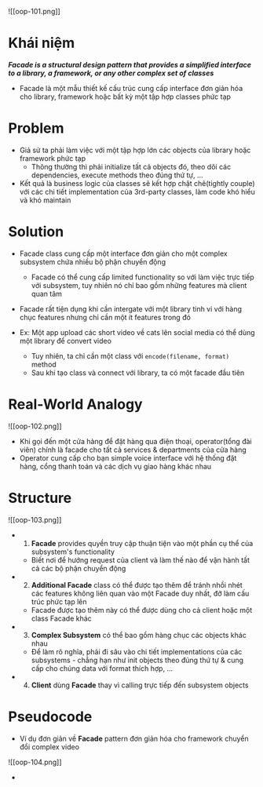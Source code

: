 ![[oop-101.png]]

# Khái niệm

***Facade is a structural design pattern that provides a simplified interface to a library, a framework, or any other complex set of classes***

- Facade là một mẫu thiết kế cấu trúc cung cấp interface đơn giản hóa cho library, framework hoặc bất kỳ một tập hợp classes phức tạp

# Problem

- Giả sử ta phải làm việc với một tập hợp lớn các objects của library hoặc framework phức tạp
	- Thông thường thì phải initialize tất cả objects đó, theo dõi các dependencies, execute methods theo đúng thứ tự, ...
- Kết quả là business logic của classes sẽ kết hợp chặt chẽ(tightly couple) với các chi tiết implementation của 3rd-party classes, làm code khó hiểu và khó maintain

# Solution

- Facade class cung cấp một interface đơn giản cho một complex subsystem chứa nhiều bộ phận chuyển động
	- Facade có thể cung cấp limited functionality so với làm việc trực tiếp với subsystem, tuy nhiên nó chỉ bao gồm những features mà client quan tâm

- Facade rất tiện dụng khi cần intergate với một library tinh vi với hàng chục features nhưng chỉ cần một ít features trong đó
- Ex: Một app upload các short video về cats lên social media có thể dùng một library để convert video
	- Tuy nhiên, ta chỉ cần một class với `encode(filename, format)` method
	- Sau khi tạo class và connect với library, ta có một facade đầu tiên

# Real-World Analogy

![[oop-102.png]]

- Khi gọi đến một cửa hàng để đặt hàng qua điện thoại, operator(tổng đài viên) chính là facade cho tất cả services & departments của cửa hàng
- Operator cung cấp cho bạn simple voice interface với hệ thống đặt hàng, cổng thanh toán và các dịch vụ giao hàng khác nhau

# Structure

![[oop-103.png]]

-  1. **Facade** provides quyền truy cập thuận tiện vào một phần cụ thể của subsystem's functionality
	- Biết nơi để hướng request của client và làm thế nào để vận hành tất cả các bộ phận chuyển động
- 2. **Additional Facade** class có thể được tạo thêm để tránh nhồi nhét các features không liên quan vào một Facade duy nhất, đỡ làm cấu trúc phức tạp lên
	- Facade được tạo thêm này có thể được dùng cho cả client hoặc một class Facade khác
- 3. **Complex Subsystem** có thể bao gồm hàng chục các objects khác nhau
	- Để làm rõ nghĩa, phải đi sâu vào chi tiết implementations của các subsystems - chẳng hạn như init objects theo đúng thứ tự & cung cấp cho chúng data với format thích hợp, ... 
- 4. **Client** dùng **Facade** thay vì calling trực tiếp đến subsystem objects 

# Pseudocode

- Ví dụ đơn giản về **Facade** pattern đơn giản hóa cho framework chuyển đổi complex video

![[oop-104.png]]

- 

























